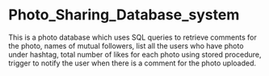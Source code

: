 # Photo_Sharing_Database_system
This is a photo database which uses SQL queries to  retrieve comments for the photo, names of mutual followers, list all the users who have photo under hashtag, total number of likes for each photo using stored procedure, trigger to notify the user when there is a comment for the photo uploaded.
